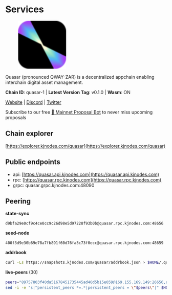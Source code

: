 # Services

<figure><img src="https://raw.githubusercontent.com/kj89/cosmos-images/main/logos/quasar.png" width="150" alt=""><figcaption></figcaption></figure>

Quasar (pronounced QWAY-ZAR) is a decentralized  appchain enabling interchain digital asset management.

**Chain ID**: quasar-1 | **Latest Version Tag**: v0.1.0 | **Wasm**: ON

[Website](https://www.quasar.fi) | [Discord](https://discord.gg/quasarfi) | [Twitter](https://twitter.com/QuasarFi)



Subscribe to our free [🤖 Mainnet Proposal Bot](https://t.me/kjnodes_proposal_bot) to never miss upcoming proposals


## Chain explorer
[https://explorer.kjnodes.com/quasar](https://explorer.kjnodes.com/quasar)

## Public endpoints

* api: [https://quasar.api.kjnodes.com](https://quasar.api.kjnodes.com)
* rpc: [https://quasar.rpc.kjnodes.com](https://quasar.rpc.kjnodes.com)
* grpc: quasar.grpc.kjnodes.com:48090

## Peering

**state-sync**

```text
d9bfa29e0cf9c4ce0cc9c26d98e5d97228f93b0b@quasar.rpc.kjnodes.com:48656
```

**seed-node**

```text
400f3d9e30b69e78a7fb891f60d76fa3c73f0ecc@quasar.rpc.kjnodes.com:48659
```

**addrbook**
```bash
curl -Ls https://snapshots.kjnodes.com/quasar/addrbook.json > $HOME/.quasarnode/config/addrbook.json
```

**live-peers** (30)
```bash
peers="89757803f40da51678451735445ad40d5b15e059@169.155.169.149:26656,a286b35c9e9626cc7b780120ebe4afa883c059ce@144.76.40.53:18256,367d65ece0aafd9b46e15b9dd58fe319d7d29550@143.198.172.109:26656,8688b59432d98b6ded8bed01c3c29d4892ae6e4f@38.146.3.149:18256,4399187c748f91d86932d3e530cd16c22c5f616a@199.231.163.42:26656,88cc4d314c9804a9478e900b6f18a83ea58a98c6@57.128.20.163:18256,66e0a7d2c2fc75a91627085d0ac5681a35dfd408@37.252.184.234:26656,d9bfa29e0cf9c4ce0cc9c26d98e5d97228f93b0b@65.109.88.38:48656,201eb8fc1e84beb4bdce8ae5614c7abb41e32edb@65.109.160.91:18256,7e72f64aab40ddcb1a2cf3a8a5bbf99ee01fc6f0@65.108.9.164:10456,bccdc6cb3a0785bf3ee65d98c38bdd62bb843285@141.95.157.139:18256,e726816f42831689eab9378d5d577f1d06d25716@176.9.188.21:26656,bcbc915effeb5e1f4e96670fd68d20a08ad4efa1@65.108.138.80:18256,d7ea38275af96271fd66194dad3951ef38b8ba7c@193.70.33.64:18256,d11f867df7e498de0835e2d1b5bc34334c7337d1@65.109.31.114:2490,ff8bfc8a197e279810ccb21acdd987dfd6d3eb54@81.0.248.60:18256,298e0e1faf8a5da43514cc2908d2908658e732a0@38.146.3.148:18256,5a111b281852be31838ecf1202e59981e618355e@89.116.31.95:18256,1c4d42123dc63fba03bc28d2b5a837879e7de979@162.55.245.149:2040,e92601b6f2cb385b3544c2b5ff0c8dd5a8638ad4@65.108.137.36:26656,10e73ac4ab3f9e1edd89e1aa342eb4d4f11120f0@135.181.128.114:18256,b5d43d295863db6675d07877878b2d7b47cb2ae5@157.90.36.48:26966,bbf8c1562c20726a436f1c1476ad49e560ca179b@51.89.190.33:26656,6f9e244b6e225241c02b235f700c2b0788da982d@148.113.159.22:18256,01d201ae44c04e30322ed1d5dafdbc48d56ce69a@116.202.170.159:10956,c124ce0b508e8b9ed1c5b6957f362225659b5343@134.65.193.11:26656,e1b058e5cfa2b836ddaa496b10911da62dcf182e@65.21.136.170:58656,471518432477e31ea348af246c0b54095d41352c@134.65.195.144:26656,3f80a99986a648459dc60a35a36332227bc59d5f@34.121.226.45:26656,c97640c7c53a32ff301c09b261bbccb35c286dba@65.109.50.30:26656"
sed -i -e "s|^persistent_peers *=.*|persistent_peers = \"$peers\"|" $HOME/.quasarnode/config/config.toml
```
